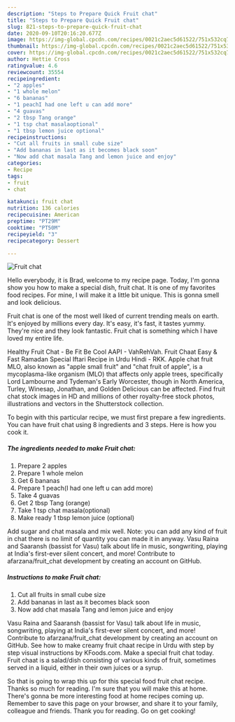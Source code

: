 ```yaml
---
description: "Steps to Prepare Quick Fruit chat"
title: "Steps to Prepare Quick Fruit chat"
slug: 821-steps-to-prepare-quick-fruit-chat
date: 2020-09-10T20:16:20.677Z
image: https://img-global.cpcdn.com/recipes/0021c2aec5d61522/751x532cq70/fruit-chat-recipe-main-photo.jpg
thumbnail: https://img-global.cpcdn.com/recipes/0021c2aec5d61522/751x532cq70/fruit-chat-recipe-main-photo.jpg
cover: https://img-global.cpcdn.com/recipes/0021c2aec5d61522/751x532cq70/fruit-chat-recipe-main-photo.jpg
author: Hettie Cross
ratingvalue: 4.6
reviewcount: 35554
recipeingredient:
- "2 apples"
- "1 whole melon"
- "6 bananas"
- "1 peachI had one left u can add more"
- "4 guavas"
- "2 tbsp Tang orange"
- "1 tsp chat masalaoptional"
- "1 tbsp lemon juice optional"
recipeinstructions:
- "Cut all fruits in small cube size"
- "Add bananas in last as it becomes black soon"
- "Now add chat masala Tang and lemon juice and enjoy"
categories:
- Recipe
tags:
- fruit
- chat

katakunci: fruit chat 
nutrition: 136 calories
recipecuisine: American
preptime: "PT29M"
cooktime: "PT50M"
recipeyield: "3"
recipecategory: Dessert

---
```



![Fruit chat](https://img-global.cpcdn.com/recipes/0021c2aec5d61522/751x532cq70/fruit-chat-recipe-main-photo.jpg)

Hello everybody, it is Brad, welcome to my recipe page. Today, I'm gonna show you how to make a special dish, fruit chat. It is one of my favorites food recipes. For mine, I will make it a little bit unique. This is gonna smell and look delicious.

Fruit chat is one of the most well liked of current trending meals on earth. It's enjoyed by millions every day. It's easy, it's fast, it tastes yummy. They're nice and they look fantastic. Fruit chat is something which I have loved my entire life.

Healthy Fruit Chat - Be Fit Be Cool AAPI - VahRehVah. Fruit Chaat Easy &amp; Fast Ramadan Special Iftari Recipe in Urdu Hindi - RKK. Apple chat fruit MLO, also known as &#34;apple small fruit&#34; and &#34;chat fruit of apple&#34;, is a mycoplasma-like organism (MLO) that affects only apple trees, specifically Lord Lambourne and Tydeman&#39;s Early Worcester, though in North America, Turley, Winesap, Jonathan, and Golden Delicious can be affected. Find fruit chat stock images in HD and millions of other royalty-free stock photos, illustrations and vectors in the Shutterstock collection.


To begin with this particular recipe, we must first prepare a few ingredients. You can have fruit chat using 8 ingredients and 3 steps. Here is how you cook it.

<!--inarticleads1-->

##### The ingredients needed to make Fruit chat:

1. Prepare 2 apples
1. Prepare 1 whole melon
1. Get 6 bananas
1. Prepare 1 peach(I had one left u can add more)
1. Take 4 guavas
1. Get 2 tbsp Tang (orange)
1. Take 1 tsp chat masala(optional)
1. Make ready 1 tbsp lemon juice (optional)


Add sugar and chat masala and mix well. Note: you can add any kind of fruit in chat there is no limit of quantity you can made it in anyway. Vasu Raina and Saaransh (bassist for Vasu) talk about life in music, songwriting, playing at India&#39;s first-ever silent concert, and more! Contribute to afarzana/fruit_chat development by creating an account on GitHub. 

<!--inarticleads2-->

##### Instructions to make Fruit chat:

1. Cut all fruits in small cube size
1. Add bananas in last as it becomes black soon
1. Now add chat masala Tang and lemon juice and enjoy


Vasu Raina and Saaransh (bassist for Vasu) talk about life in music, songwriting, playing at India&#39;s first-ever silent concert, and more! Contribute to afarzana/fruit_chat development by creating an account on GitHub. See how to make creamy fruit chaat recipe in Urdu with step by step visual instructions by KFoods.com. Make a special fruit chat today. Fruit chaat is a salad/dish consisting of various kinds of fruit, sometimes served in a liquid, either in their own juices or a syrup. 

So that is going to wrap this up for this special food fruit chat recipe. Thanks so much for reading. I'm sure that you will make this at home. There's gonna be more interesting food at home recipes coming up. Remember to save this page on your browser, and share it to your family, colleague and friends. Thank you for reading. Go on get cooking!
